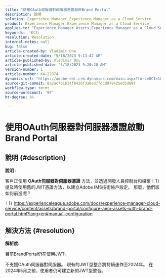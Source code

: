 ```yaml
---
title: "使用OAuth伺服器對伺服器憑證啟用Brand Portal"
description: 說明
solution: Experience Manager,Experience Manager as a Cloud Service
product: Experience Manager,Experience Manager as a Cloud Service
applies-to: "Experience Manager Assets,Experience Manager as a Cloud Service,Experience Manager"
keywords: 「KCS」
resolution: Resolution
internal-notes: null
bug: false
article-created-by: Vladimir Onu
article-created-date: "5/18/2023 9:13:42 AM"
article-published-by: Vladimir Onu
article-published-date: "5/18/2023 9:20:20 AM"
version-number: 1
article-number: KA-22074
dynamics-url: "https://adobe-ent.crm.dynamics.com/main.aspx?forceUCI=1&pagetype=entityrecord&etn=knowledgearticle&id=85752446-5cf5-ed11-8848-6045bd006c82"
source-git-commit: 0a2ac701b34f8426f3a0ad7fdcd978425ed5d697
workflow-type: tm+mt
source-wordcount: '97'
ht-degree: 6%

---
```


# 使用OAuth伺服器對伺服器憑證啟動Brand Portal

## 說明 {#description}


<b>說明</b> :

客戶正使用 <b>OAuth伺服器對伺服器憑證</b> 方法，並透過開發人員控制台和檔案 `[` 1`]`  提及時使用舊的JWT憑證方法，以建立Adobe IMS技術帳戶設定。 那麼，他們該如何前進呢？

`[` 1`]`  https://experienceleague.adobe.com/docs/experience-manager-cloud-service/content/assets/brand-portal/configure-aem-assets-with-brand-portal.html?lang=en#manual-configuration




## 解決方法 {#resolution}


<b>解析度:</b>

目前BrandPortal仍在使用JWT。

不支援OAuth伺服器對伺服器。 現有的JWT型整合將持續運作至2024年。 在2024年5月之前，使用者仍可建立新的JWT型整合。
